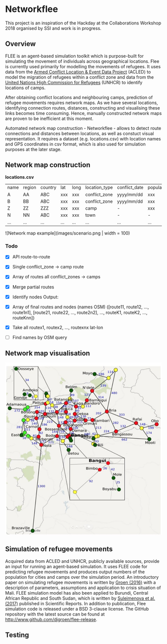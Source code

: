# Networkflee
This project is an inspiration of the Hackday at the Collaborations Workshop 2018 organised by SSI and work is in progress.

## Overview
FLEE is an agent-based simulation toolkit which is purpose-built for simulating the movement of individuals across geographical locations. Flee is currently used primarily for modelling the movements of refugees. It uses data from the [Armed Conflict Location & Event Data Project](http://data2.unhcr.org/en/situations) (ACLED) to model the migration of refugees within a conflict zone and data from the [United Nations High Commission for Refugees](http://data2.unhcr.org/en/situations) (UNHCR) to identify locations of camps. 

After obtaining conflict locations and neighbouring camps, prediction of refugee movements requires network maps. As we have several locations, identifying connection routes, distances, constructing and visualising these links becomes time consuming. Hence, manually constructed network maps are proven to be inefficient at this moment. 

Automated network map construction - Networkflee - allows to detect route connections and distances between locations, as well as constuct visual representation. It requires a dataset (e.g. locations.csv) with location names and GPS coordinates in csv format, which is also used for simulation purposes at the later stage. 

## Network map construction

**locations.csv**
<table>
  <tr>
    <td>name</td>
    <td>region</td>
    <td>country</td>
    <td>lat</td>
    <td>long</td>
    <td>location_type</td>
    <td>conflict_date</td>
    <td>population/capacity</td>
  </tr>
  <tr>
    <td>A</td>
    <td>AA</td>
    <td>ABC</td>
    <td>xxx</td>
    <td>xxx</td>
    <td>conflict_zone</td>
    <td>yyyy/mm/dd</td>
    <td>xxx</td>
  </tr>
  <tr>
    <td>B</td>
    <td>BB</td>
    <td>ABC</td>
    <td>xxx</td>
    <td>xxx</td>
    <td>conflict_zone</td>
    <td>yyyy/mm/dd</td>
    <td>xxx</td>
  </tr>
  <tr>
    <td>Z</td>
    <td>ZZ</td>
    <td>ZZZ</td>
    <td>xxx</td>
    <td>xxx</td>
    <td>camp</td>
    <td>-</td>
    <td>xxx</td>
  </tr>
  <tr>
    <td>N</td>
    <td>NN</td>
    <td>ABC</td>
    <td>xxx</td>
    <td>xxx</td>
    <td>town</td>
    <td>-</td>
    <td>-</td>
  </tr>
  <tr>
    <td>…</td>
    <td>…</td>
    <td>…</td>
    <td>…</td>
    <td>…</td>
    <td>…</td>
    <td>…</td>
    <td>…</td>
  </tr>
</table>
![Network map example](images/scenario.png | width = 100)

### Todo
- [x] API route-to-route
- [x] Single conflict_zone -> camp route
- [x] Array of routes all conflict_zones -> camps
- [x] Merge partial routes 
- [x] Identify nodes 
Output: 
- [x] Array of final routes and nodes (names OSM)
      ([route11, route12, …, route1n1], [route21, route22, …, route2n2], …, routeK1, routeK2, …, routeKnn])
- [x] Take all routex1, routex2, …, routexnx lat-lon
- [ ] Find names by OSM query


## Network map visualisation
![Network map for Central African Republic (manual)](images/CAR.png)


## Simulation of refugee movements
Acquired data from ACLED and UNHCR, publicly available sources, provide an input for running an agent-based simulation. It uses FLEE code for predicting refugee movements and produces output numbers of the population for cities and camps over the simulation period. An introductory paper on simulating refugee movements is written by [Groen (2016)](http://www.sciencedirect.com/science/article/pii/S1877050916308766) with a description of parameters, assumptions and application to crisis situation of Mali. FLEE simulation model has also been applied to Burundi, Central African Republic and South Sudan, which is written by [Suleimenova et al. (2017)](https://goo.gl/t16LA1) published in Scientific Reports. In addition to publication, Flee simulation code is released under a BSD 3-clause license. The GitHub repository with the latest source can be found at http://www.github.com/djgroen/flee-release. 


## Testing
